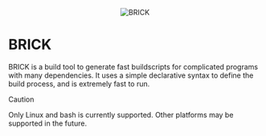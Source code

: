 <p align="center">
  <picture>
    <source media="(prefers-color-scheme: dark)" srcset="https://i.imgur.com/8ZcFITU.png">
    <img alt="BRICK" src="https://i.imgur.com/M2Uscke.png">
  </picture>
</p>

# BRICK

BRICK is a build tool to generate fast buildscripts for complicated programs with many dependencies. It uses a simple declarative syntax to define the build process, and is extremely fast to run.

> [!CAUTION]
> Only Linux and bash is currently supported. Other platforms may be supported in the future.
